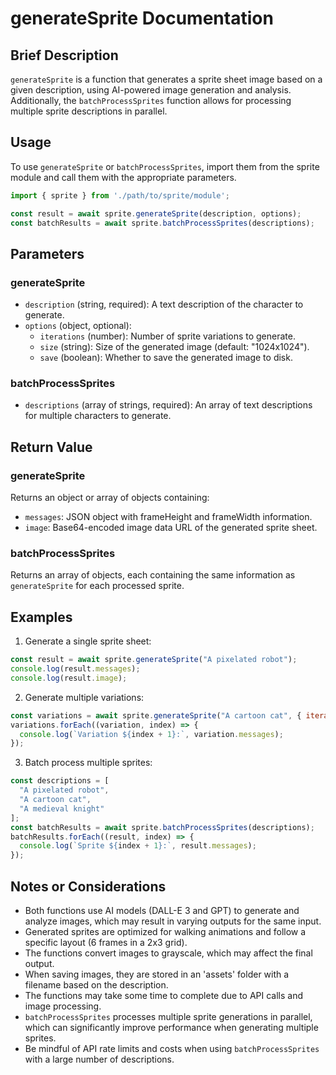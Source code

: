 # generateSprite Documentation

## Brief Description
`generateSprite` is a function that generates a sprite sheet image based on a given description, using AI-powered image generation and analysis. Additionally, the `batchProcessSprites` function allows for processing multiple sprite descriptions in parallel.

## Usage
To use `generateSprite` or `batchProcessSprites`, import them from the sprite module and call them with the appropriate parameters.

```javascript
import { sprite } from './path/to/sprite/module';

const result = await sprite.generateSprite(description, options);
const batchResults = await sprite.batchProcessSprites(descriptions);
```

## Parameters

### generateSprite
- `description` (string, required): A text description of the character to generate.
- `options` (object, optional):
  - `iterations` (number): Number of sprite variations to generate.
  - `size` (string): Size of the generated image (default: "1024x1024").
  - `save` (boolean): Whether to save the generated image to disk.

### batchProcessSprites
- `descriptions` (array of strings, required): An array of text descriptions for multiple characters to generate.

## Return Value

### generateSprite
Returns an object or array of objects containing:
- `messages`: JSON object with frameHeight and frameWidth information.
- `image`: Base64-encoded image data URL of the generated sprite sheet.

### batchProcessSprites
Returns an array of objects, each containing the same information as `generateSprite` for each processed sprite.

## Examples

1. Generate a single sprite sheet:
```javascript
const result = await sprite.generateSprite("A pixelated robot");
console.log(result.messages);
console.log(result.image);
```

2. Generate multiple variations:
```javascript
const variations = await sprite.generateSprite("A cartoon cat", { iterations: 3 });
variations.forEach((variation, index) => {
  console.log(`Variation ${index + 1}:`, variation.messages);
});
```

3. Batch process multiple sprites:
```javascript
const descriptions = [
  "A pixelated robot",
  "A cartoon cat",
  "A medieval knight"
];
const batchResults = await sprite.batchProcessSprites(descriptions);
batchResults.forEach((result, index) => {
  console.log(`Sprite ${index + 1}:`, result.messages);
});
```

## Notes or Considerations
- Both functions use AI models (DALL-E 3 and GPT) to generate and analyze images, which may result in varying outputs for the same input.
- Generated sprites are optimized for walking animations and follow a specific layout (6 frames in a 2x3 grid).
- The functions convert images to grayscale, which may affect the final output.
- When saving images, they are stored in an 'assets' folder with a filename based on the description.
- The functions may take some time to complete due to API calls and image processing.
- `batchProcessSprites` processes multiple sprite generations in parallel, which can significantly improve performance when generating multiple sprites.
- Be mindful of API rate limits and costs when using `batchProcessSprites` with a large number of descriptions.